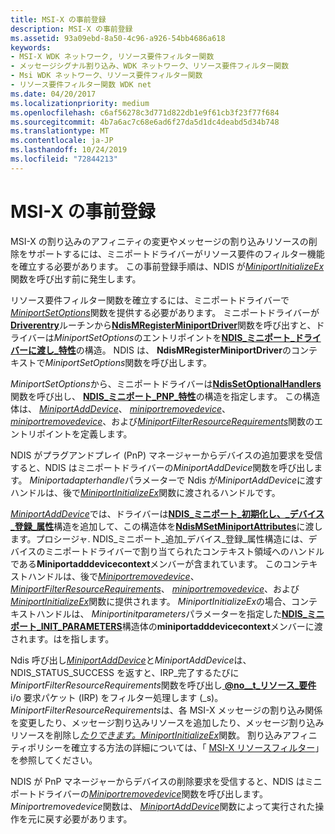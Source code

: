 ```yaml
---
title: MSI-X の事前登録
description: MSI-X の事前登録
ms.assetid: 93a09ebd-8a50-4c96-a926-54bb4686a618
keywords:
- MSI-X WDK ネットワーク, リソース要件フィルター関数
- メッセージシグナル割り込み、WDK ネットワーク、リソース要件フィルター関数
- Msi WDK ネットワーク、リソース要件フィルター関数
- リソース要件フィルター関数 WDK net
ms.date: 04/20/2017
ms.localizationpriority: medium
ms.openlocfilehash: c6af56278c3d771d822db1e9f61cb3f23f77f684
ms.sourcegitcommit: 4b7a6ac7c68e6ad6f27da5d1dc4deabd5d34b748
ms.translationtype: MT
ms.contentlocale: ja-JP
ms.lasthandoff: 10/24/2019
ms.locfileid: "72844213"
---
```

# <a name="msi-x-pre-registration"></a>MSI-X の事前登録





MSI-X の割り込みのアフィニティの変更やメッセージの割り込みリソースの削除をサポートするには、ミニポートドライバーがリソース要件のフィルター機能を確立する必要があります。 この事前登録手順は、NDIS が[*MiniportInitializeEx*](https://docs.microsoft.com/windows-hardware/drivers/ddi/ndis/nc-ndis-miniport_initialize)関数を呼び出す前に発生します。

リソース要件フィルター関数を確立するには、ミニポートドライバーで[*MiniportSetOptions*](https://docs.microsoft.com/windows-hardware/drivers/ddi/ndis/nc-ndis-set_options)関数を提供する必要があります。 ミニポートドライバーが[**Driverentry**](https://docs.microsoft.com/windows-hardware/drivers/ddi/wdm/nc-wdm-driver_initialize)ルーチンから[**NdisMRegisterMiniportDriver**](https://docs.microsoft.com/windows-hardware/drivers/ddi/ndis/nf-ndis-ndismregisterminiportdriver)関数を呼び出すと、ドライバーは*MiniportSetOptions*のエントリポイントを[**NDIS\_ミニポート\_ドライバーに渡し\_特性**](https://docs.microsoft.com/windows-hardware/drivers/ddi/ndis/ns-ndis-_ndis_miniport_driver_characteristics)の構造。 NDIS は、 **NdisMRegisterMiniportDriver**のコンテキストで*MiniportSetOptions*関数を呼び出します。

*MiniportSetOptions*から、ミニポートドライバーは[**NdisSetOptionalHandlers**](https://docs.microsoft.com/windows-hardware/drivers/ddi/ndis/nf-ndis-ndissetoptionalhandlers)関数を呼び出し、 [**NDIS\_ミニポート\_PNP\_特性**](https://docs.microsoft.com/windows-hardware/drivers/ddi/ndis/ns-ndis-_ndis_miniport_pnp_characteristics)の構造を指定します。 この構造体は、 [*MiniportAddDevice*](https://docs.microsoft.com/windows-hardware/drivers/ddi/ndis/nc-ndis-miniport_add_device)、 [*miniportremovedevice*](https://docs.microsoft.com/windows-hardware/drivers/ddi/ndis/nc-ndis-miniport_remove_device)、 [*miniportremovedevice*](https://docs.microsoft.com/windows-hardware/drivers/ddi/ndis/nc-ndis-miniport_pnp_irp)、および[*MiniportFilterResourceRequirements*](https://docs.microsoft.com/windows-hardware/drivers/ddi/ndis/nc-ndis-miniport_pnp_irp)関数のエントリポイントを定義します。

NDIS がプラグアンドプレイ (PnP) マネージャーからデバイスの追加要求を受信すると、NDIS はミニポートドライバーの*MiniportAddDevice*関数を呼び出します。 *Miniportadapterhandle*パラメーターで Ndis が*MiniportAddDevice*に渡すハンドルは、後で[*MiniportInitializeEx*](https://docs.microsoft.com/windows-hardware/drivers/ddi/ndis/nc-ndis-miniport_initialize)関数に渡されるハンドルです。

[*MiniportAddDevice*](https://docs.microsoft.com/windows-hardware/drivers/ddi/ndis/nc-ndis-miniport_add_device)では、ドライバーは[**NDIS\_ミニポート\_初期化し、\_デバイス\_登録\_属性**](https://docs.microsoft.com/windows-hardware/drivers/ddi/ndis/ns-ndis-_ndis_miniport_add_device_registration_attributes)構造を追加して、この構造体を[**NdisMSetMiniportAttributes**](https://docs.microsoft.com/windows-hardware/drivers/ddi/ndis/nf-ndis-ndismsetminiportattributes)に渡します。プロシージャ. NDIS\_ミニポート\_追加\_デバイス\_登録\_属性構造には、デバイスのミニポートドライバーで割り当てられたコンテキスト領域へのハンドルである**Miniportadddevicecontext**メンバーが含まれています。 このコンテキストハンドルは、後で[*Miniportremovedevice*](https://docs.microsoft.com/windows-hardware/drivers/ddi/ndis/nc-ndis-miniport_remove_device)、 [*MiniportFilterResourceRequirements*](https://docs.microsoft.com/windows-hardware/drivers/ddi/ndis/nc-ndis-miniport_pnp_irp)、 [*miniportremovedevice*](https://docs.microsoft.com/windows-hardware/drivers/ddi/ndis/nc-ndis-miniport_pnp_irp)、および[*MiniportInitializeEx*](https://docs.microsoft.com/windows-hardware/drivers/ddi/ndis/nc-ndis-miniport_initialize)関数に提供されます。 *MiniportInitializeEx*の場合、コンテキストハンドルは、 *Miniportinitparameters*パラメーターを指定した[**NDIS\_ミニポート\_INIT\_PARAMETERS**](https://docs.microsoft.com/windows-hardware/drivers/ddi/ndis/ns-ndis-_ndis_miniport_init_parameters)構造体の**miniportadddevicecontext**メンバーに渡されます。はを指します。

Ndis 呼び出し[*MiniportAddDevice*](https://docs.microsoft.com/windows-hardware/drivers/ddi/ndis/nc-ndis-miniport_add_device)と*MiniportAddDevice*は、NDIS\_STATUS\_SUCCESS を返すと、IRP\_完了するたびに*MiniportFilterResourceRequirements*関数を呼び出し[ **@no__t\_リソース\_要件**](https://docs.microsoft.com/windows-hardware/drivers/kernel/irp-mn-filter-resource-requirements)i/o 要求パケット (IRP) をフィルター処理します (_s)。 *MiniportFilterResourceRequirements*は、各 MSI-X メッセージの割り込み関係を変更したり、メッセージ割り込みリソースを追加したり、メッセージ割り込みリソースを削除し[*たりできます。MiniportInitializeEx*](https://docs.microsoft.com/windows-hardware/drivers/ddi/ndis/nc-ndis-miniport_initialize)関数。 割り込みアフィニティポリシーを確立する方法の詳細については、「 [MSI-X リソースフィルター](msi-x-resource-filtering.md)」を参照してください。

NDIS が PnP マネージャーからデバイスの削除要求を受信すると、NDIS はミニポートドライバーの[*Miniportremovedevice*](https://docs.microsoft.com/windows-hardware/drivers/ddi/ndis/nc-ndis-miniport_remove_device)関数を呼び出します。 *Miniportremovedevice*関数は、 [*MiniportAddDevice*](https://docs.microsoft.com/windows-hardware/drivers/ddi/ndis/nc-ndis-miniport_add_device)関数によって実行された操作を元に戻す必要があります。

 

 





